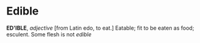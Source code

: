 # Edible

**ED'IBLE**, _adjective_ \[from Latin edo, to eat.\] Eatable; fit to be eaten as food; esculent. Some flesh is not _edible_